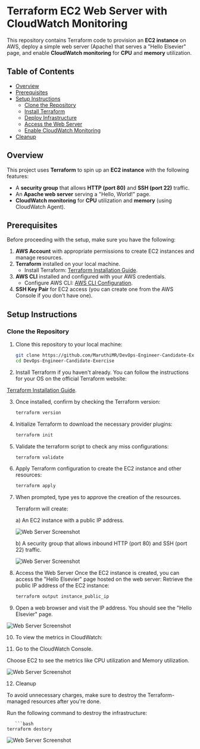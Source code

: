 # Terraform EC2 Web Server with CloudWatch Monitoring

This repository contains Terraform code to provision an **EC2 instance** on AWS, deploy a simple web server (Apache) that serves a "Hello Elsevier" page, and  enable **CloudWatch monitoring** for **CPU** and **memory** utilization.

## Table of Contents
- [Overview](#overview)
- [Prerequisites](#prerequisites)
- [Setup Instructions](#setup-instructions)
  - [Clone the Repository](#clone-the-repository)
  - [Install Terraform](#install-terraform)
  - [Deploy Infrastructure](#deploy-infrastructure)
  - [Access the Web Server](#access-the-web-server)
  - [Enable CloudWatch Monitoring](#enable-cloudwatch-monitoring)
- [Cleanup](#cleanup)

## Overview
This project uses **Terraform** to spin up an **EC2 instance** with the following features:
- A **security group** that allows **HTTP (port 80)** and **SSH (port 22)** traffic.
- An **Apache web server** serving a "Hello, World!" page.
- **CloudWatch monitoring** for **CPU** utilization and **memory** (using CloudWatch Agent).

## Prerequisites
Before proceeding with the setup, make sure you have the following:
1. **AWS Account** with appropriate permissions to create EC2 instances and manage resources.
2. **Terraform** installed on your local machine.
   - Install Terraform: [Terraform Installation Guide](https://learn.hashicorp.com/tutorials/terraform/install-cli).
3. **AWS CLI** installed and configured with your AWS credentials.
   - Configure AWS CLI: [AWS CLI Configuration](https://docs.aws.amazon.com/cli/latest/userguide/cli-configure-quickstart.html).
4. **SSH Key Pair** for EC2 access (you can create one from the AWS Console if you don't have one).

## Setup Instructions

### Clone the Repository

1. Clone this repository to your local machine:

   ```bash
   git clone https://github.com/MaruthiMR/DevOps-Engineer-Candidate-Exercise-.git
   cd DevOps-Engineer-Candidate-Exercise

2. Install Terraform if you haven't already. You can follow the instructions for your OS on the official Terraform website:

[Terraform Installation Guide](https://learn.hashicorp.com/tutorials/terraform/install-cli).

3. Once installed, confirm by checking the Terraform version:

   ```bash
   terraform version

4. Initialize Terraform to download the necessary provider plugins:

   ```bash
   terraform init

5. Validate the terraform script to check any miss configurations:

   ```bash
   terraform validate

6. Apply Terraform configuration to create the EC2 instance and other resources:

   ```bash
   terraform apply

7. When prompted, type yes to approve the creation of the resources. 

   Terraform will create:

    a) An EC2 instance with a public IP address.

    ![Web Server Screenshot](3.png)

    b) A security group that allows inbound HTTP (port 80) and SSH (port 22) traffic.

    ![Web Server Screenshot](3.png)

8. Access the Web Server
  Once the EC2 instance is created, you can access the "Hello Elsevier" page hosted on the web server:
  Retrieve the public IP address of the EC2 instance:

      ```bash
   terraform output instance_public_ip

9. Open a web browser and visit the IP address. You should see the "Hello Elsevier" page.

![Web Server Screenshot](3.png)

10. To view the metrics in CloudWatch:

11. Go to the CloudWatch Console.

Choose EC2 to see the metrics like CPU utilization and Memory utilization.

![Web Server Screenshot](3.png)

12. Cleanup

To avoid unnecessary charges, make sure to destroy the Terraform-managed resources after you're done.

Run the following command to destroy the infrastructure:

       ```bash
    terraform destory




![Web Server Screenshot](3.png)



